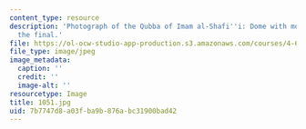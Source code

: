 ```yaml
---
content_type: resource
description: 'Photograph of the Qubba of Imam al-Shafi''i: Dome with model boat at
  the final.'
file: https://ol-ocw-studio-app-production.s3.amazonaws.com/courses/4-615-the-architecture-of-cairo-spring-2002/7b7747d8a03fba9b876abc31900bad42_1051.jpg
file_type: image/jpeg
image_metadata:
  caption: ''
  credit: ''
  image-alt: ''
resourcetype: Image
title: 1051.jpg
uid: 7b7747d8-a03f-ba9b-876a-bc31900bad42
---
```

